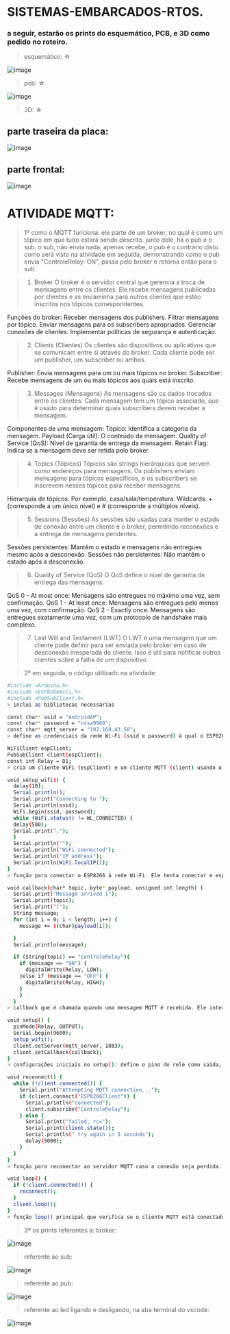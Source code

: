 # SISTEMAS-EMBARCADOS-RTOS.

### a seguir, estarão os prints do esquemático, PCB, e 3D como pedido no roteiro.

> esquemático: ☆

![image](https://github.com/annaclarabragato/SISTEMAS-EMBARCADOS-RTOS./assets/125417531/a05ef127-8977-4b81-a1e3-2fb68f4784f8)

> pcb: ☆

![image](https://github.com/annaclarabragato/SISTEMAS-EMBARCADOS-RTOS./assets/125417531/ca90aab7-526e-405f-b0ad-93bf2230213d)

> 3D: ☆

## parte traseira da placa:
![image](https://github.com/annaclarabragato/SISTEMAS-EMBARCADOS-RTOS./assets/125417531/4e3058f7-13ae-4c6a-a883-38be048ce9bd)

## parte frontal:
![image](https://github.com/annaclarabragato/SISTEMAS-EMBARCADOS-RTOS./assets/125417531/208b6c97-1d15-434c-9f87-c89dbf43b888)


# ATIVIDADE MQTT:

> 1º como o MQTT funciona: ele parte de um broker, no qual é como um tópico em que tudo estará sendo descrito. junto dele, há o pub e o sub. o sub, não envia nada, apenas recebe, o pub é o contrário disto. como será visto na atividade em seguida, demonstrando como o pub envia "ControleRelay: ON", passa pelo broker e retorna então para o sub.

> 1. Broker
O broker é o servidor central que gerencia a troca de mensagens entre os clientes. Ele recebe mensagens publicadas por clientes e as encaminha para outros clientes que estão inscritos nos tópicos correspondentes.

Funções do broker:
Receber mensagens dos publishers.
Filtrar mensagens por tópico.
Enviar mensagens para os subscribers apropriados.
Gerenciar conexões de clientes.
Implementar políticas de segurança e autenticação.

> 2. Clients (Clientes)
Os clientes são dispositivos ou aplicativos que se comunicam entre si através do broker. Cada cliente pode ser um publisher, um subscriber ou ambos.

Publisher:
Envia mensagens para um ou mais tópicos no broker.
Subscriber:
Recebe mensagens de um ou mais tópicos aos quais está inscrito.

> 3. Messages (Mensagens)
As mensagens são os dados trocados entre os clientes. Cada mensagem tem um tópico associado, que é usado para determinar quais subscribers devem receber a mensagem.

Componentes de uma mensagem:
Tópico: Identifica a categoria da mensagem.
Payload (Carga útil): O conteúdo da mensagem.
Quality of Service (QoS): Nível de garantia de entrega da mensagem.
Retain Flag: Indica se a mensagem deve ser retida pelo broker.

> 4. Topics (Tópicos)
Tópicos são strings hierárquicas que servem como endereços para mensagens. Os publishers enviam mensagens para tópicos específicos, e os subscribers se inscrevem nesses tópicos para receber mensagens.

Hierarquia de tópicos: Por exemplo, casa/sala/temperatura.
Wildcards: + (corresponde a um único nível) e # (corresponde a múltiplos níveis).

> 5. Sessions (Sessões)
As sessões são usadas para manter o estado de conexão entre um cliente e o broker, permitindo reconexões e a entrega de mensagens pendentes.

Sessões persistentes: Mantêm o estado e mensagens não entregues mesmo após a desconexão.
Sessões não persistentes: Não mantêm o estado após a desconexão.

> 6. Quality of Service (QoS)
O QoS define o nível de garantia de entrega das mensagens.

QoS 0 - At most once: Mensagens são entregues no máximo uma vez, sem confirmação.
QoS 1 - At least once: Mensagens são entregues pelo menos uma vez, com confirmação.
QoS 2 - Exactly once: Mensagens são entregues exatamente uma vez, com um protocolo de handshake mais complexo.

> 7. Last Will and Testament (LWT)
O LWT é uma mensagem que um cliente pode definir para ser enviada pelo broker em caso de desconexão inesperada do cliente. Isso é útil para notificar outros clientes sobre a falha de um dispositivo. 

> 2º em seguida, o código utilizado na atividade:

```sh
#include <Arduino.h>
#include <ESP8266WiFi.h>
#include <PubSubClient.h>
> inclui as bibliotecas necessárias

const char* ssid = "AndroidAP";
const char* password = "nssa9988";
const char* mqtt_server = "192.168.43.58";
> define as credenciais da rede Wi-Fi (ssid e password) à qual o ESP8266 se conectará, e o endereço do servidor MQTT local (mqtt_server)

WiFiClient espClient;
PubSubClient client(espClient);
const int Relay = D1;
> cria um cliente WiFi (espClient) e um cliente MQTT (client) usando o objeto espClient. Define o pino D1 como saída para controlar o relé

void setup_wifi() {
  delay(10);
  Serial.println();
  Serial.print("Connecting to ");
  Serial.println(ssid);
  WiFi.begin(ssid, password);
  while (WiFi.status() != WL_CONNECTED) {
  delay(500);
  Serial.print("."); 
  }
  Serial.println("");
  Serial.println("WiFi connected");
  Serial.println("IP address");
  Serial.println(WiFi.localIP());
}
> função para conectar o ESP8266 à rede Wi-Fi. Ele tenta conectar e espera até a conexão ser estabelecida, exibindo o progresso no monitor serial

void callback(char* topic, byte* payload, unsigned int length) {
  Serial.print("Message arrived [");
  Serial.print(topic);
  Serial.print("]");
  String message;
  for (int i = 0; i < length; i++) {
    message += ((char)payload[i]);

  }
  Serial.println(message);

  if (String(topic) == "ControleRelay"){
    if (message == "ON") {
      digitalWrite(Relay, LOW); 
    }else if (message == "OFF") {
      digitalWrite(Relay, HIGH);
    }
    }
  }
> callback que é chamada quando uma mensagem MQTT é recebida. Ele interpreta o tópico e a mensagem recebida, e controla o relé (Relay) com base no conteúdo da mensagem

void setup() {
  pinMode(Relay, OUTPUT);
  Serial.begin(9600);
  setup_wifi();
  client.setServer(mqtt_server, 1883);
  client.setCallback(callback);
}
> configurações iniciais no setup(): define o pino do relé como saída, inicia a comunicação serial e a conexão Wi-Fi, configura o servidor MQTT e define a função de callback para mensagens recebidas

void reconnect() {
  while (!client.connected()) {
    Serial.print("Attempting MQTT connection...");
    if (client.connect("ESP8266Client")) {
      Serial.println("connected");
      client.subscribe("ControleRelay");
    } else {
      Serial.print("failed, rc=");
      Serial.print(client.state());
      Serial.println(" try again in 5 seconds");
      delay(5000);
    }
  }
}
> função para reconectar ao servidor MQTT caso a conexão seja perdida. Tenta conectar-se e assina o tópico "ControleRelay" após a conexão ser bem-sucedida

void loop() {
  if (!client.connected()) {
    reconnect();
  }
  client.loop();
}
> função loop() principal que verifica se o cliente MQTT está conectado. Se não estiver, chama reconnect() para tentar se reconectar. o método client.loop() é usado para manter a comunicação com o servidor MQTT
```

> 3º os prints referentes a: broker:

![image](https://github.com/annaclarabragato/SISTEMAS-EMBARCADOS-RTOS./assets/125417531/f19dc58e-313c-4c66-8402-50a513595980)

> referente ao sub:

![image](https://github.com/annaclarabragato/SISTEMAS-EMBARCADOS-RTOS./assets/125417531/515af302-b3ec-470f-9a9d-9312ca7f7b86)

> referente ao pub:

![image](https://github.com/annaclarabragato/SISTEMAS-EMBARCADOS-RTOS./assets/125417531/77a996a4-e9e2-4899-8722-c7bd38b853ab)

> referente ao led ligando e desligando, na aba terminal do vscode:

![image](https://github.com/annaclarabragato/SISTEMAS-EMBARCADOS-RTOS./assets/125417531/7eb2333c-c26b-4b1e-9fae-acd3de492080)
